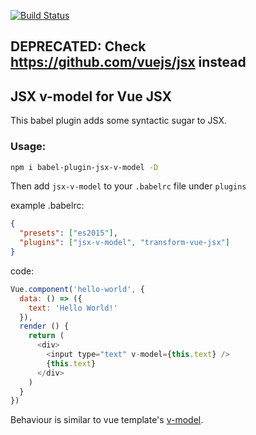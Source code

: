 [![Build Status](https://travis-ci.org/nickmessing/babel-plugin-jsx-v-model.svg?branch=master)](https://travis-ci.org/nickmessing/babel-plugin-jsx-v-model)

## DEPRECATED: Check https://github.com/vuejs/jsx instead

## JSX v-model for Vue JSX

This babel plugin adds some syntactic sugar to JSX.

### Usage:

```bash
npm i babel-plugin-jsx-v-model -D
```

Then add `jsx-v-model` to your `.babelrc` file under `plugins`

example .babelrc:
```json
{
  "presets": ["es2015"],
  "plugins": ["jsx-v-model", "transform-vue-jsx"]
}
```

code:
```js
Vue.component('hello-world', {
  data: () => ({
    text: 'Hello World!'
  }),
  render () {
    return (
      <div>
        <input type="text" v-model={this.text} />
        {this.text}
      </div>
    )
  }
})
```

Behaviour is similar to vue template's [v-model](https://vuejs.org/v2/api/#v-model).
